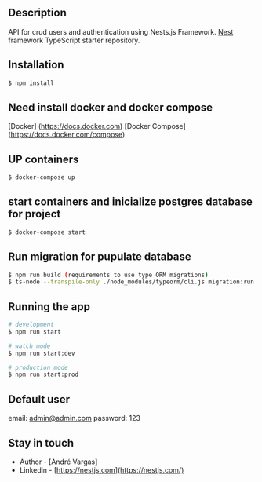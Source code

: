 ## Description

API for crud users and authentication using Nests.js Framework.
[Nest](https://github.com/nestjs/nest) framework TypeScript starter repository.

## Installation

```bash
$ npm install
```
## Need install docker and docker compose
[Docker] (https://docs.docker.com)
[Docker Compose] (https://docs.docker.com/compose)

## UP containers
```bash
$ docker-compose up
```

## start containers and inicialize postgres database for project

```bash
$ docker-compose start
```

## Run migration for pupulate database

```bash
$ npm run build (requirements to use type ORM migrations)
$ ts-node --transpile-only ./node_modules/typeorm/cli.js migration:run

```

## Running the app

```bash
# development
$ npm run start

# watch mode
$ npm run start:dev

# production mode
$ npm run start:prod
```
## Default user
email: admin@admin.com
password: 123

## Stay in touch

- Author - [André Vargas]
- Linkedin - [https://nestjs.com](https://nestjs.com/)